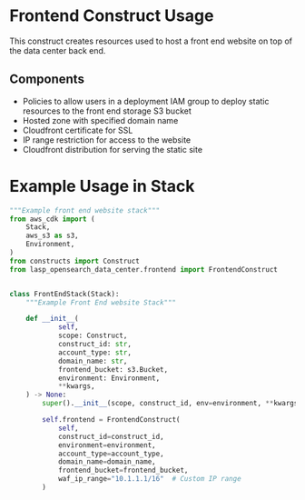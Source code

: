 # Frontend Construct Usage

This construct creates resources used to host a front end website on top of the data center back end.

## Components

- Policies to allow users in a deployment IAM group to deploy static resources to the front end storage S3 bucket
- Hosted zone with specified domain name
- Cloudfront certificate for SSL
- IP range restriction for access to the website
- Cloudfront distribution for serving the static site

# Example Usage in Stack

```python
"""Example front end website stack"""
from aws_cdk import (
    Stack,
    aws_s3 as s3,
    Environment,
)
from constructs import Construct
from lasp_opensearch_data_center.frontend import FrontendConstruct


class FrontEndStack(Stack):
    """Example Front End website Stack"""

    def __init__(
            self,
            scope: Construct,
            construct_id: str,
            account_type: str,
            domain_name: str,
            frontend_bucket: s3.Bucket,
            environment: Environment,
            **kwargs,
    ) -> None:
        super().__init__(scope, construct_id, env=environment, **kwargs)

        self.frontend = FrontendConstruct(
            self,
            construct_id=construct_id,
            environment=environment,
            account_type=account_type,
            domain_name=domain_name,
            frontend_bucket=frontend_bucket,
            waf_ip_range="10.1.1.1/16"  # Custom IP range
        )
```

